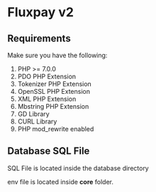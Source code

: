 

# Fluxpay v2

## Requirements

Make sure you have the following:
		<ol>
			<li>PHP >= 7.0.0</li>
			<li>PDO PHP Extension</li>
			<li>Tokenizer PHP Extension</li>
			<li>OpenSSL PHP Extension</li>
			<li>XML PHP Extension</li>
			<li>Mbstring PHP Extension</li>
			<li>GD Library</li>
			<li>CURL Library</li>
			<li>PHP mod_rewrite enabled</li>
		</ol> 

## Database SQL File
SQL File is located inside the database directory

env file is located inside <b>core</b> folder.
